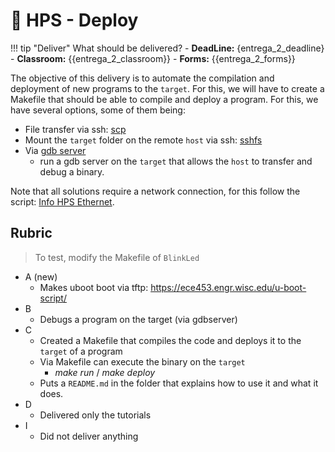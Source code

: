 # 🔔 HPS - Deploy 

!!! tip "Deliver"
    What should be delivered?
    - **DeadLine:** {entrega_2_deadline}
    - **Classroom:** {{entrega_2_classroom}}
    - **Forms:** {{entrega_2_forms}}

The objective of this delivery is to automate the compilation and deployment of new programs to the `target`. For this, we will have to create a Makefile that should be able to compile and deploy a program. For this, we have several options, some of them being:

- File transfer via ssh: [scp](http://www.hypexr.org/linux_scp_help.php)
- Mount the `target` folder on the remote `host` via ssh: [sshfs](https://en.wikipedia.org/wiki/SSHFS)
- Via [gdb server](https://www.linux.com/news/remote-cross-target-debugging-gdb-and-gdbserver)
    - run a gdb server on the `target` that allows the `host` to transfer and debug a binary.

Note that all solutions require a network connection, for this follow the script: [Info HPS Ethernet](Embarcados-Avancados/info-HPS-ethernet/).

## Rubric

> To test, modify the Makefile of `BlinkLed`

- A (new) 
    - Makes uboot boot via tftp: https://ece453.engr.wisc.edu/u-boot-script/
- B
    - Debugs a program on the target (via gdbserver)
- C
    - Created a Makefile that compiles the code and deploys it to the `target` of a program
    - Via Makefile can execute the binary on the `target`
        - *make run* / *make deploy*
    - Puts a `README.md` in the folder that explains how to use it and what it does.
- D 
    - Delivered only the tutorials
- I
    - Did not deliver anything
